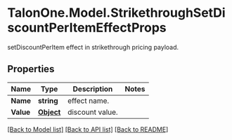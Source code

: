 # TalonOne.Model.StrikethroughSetDiscountPerItemEffectProps
setDiscountPerItem effect in strikethrough pricing payload.
## Properties

Name | Type | Description | Notes
------------ | ------------- | ------------- | -------------
**Name** | **string** | effect name. | 
**Value** | [**Object**](.md) | discount value. | 

[[Back to Model list]](../README.md#documentation-for-models) [[Back to API list]](../README.md#documentation-for-api-endpoints) [[Back to README]](../README.md)

